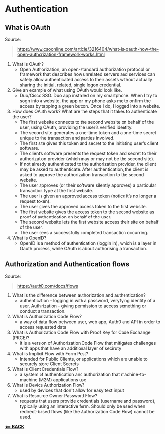 # Authentication

## What is OAuth

Source: 
> https://www.csoonline.com/article/3216404/what-is-oauth-how-the-open-authorization-framework-works.html

1. What is OAuth?
    - Open Authorization, an open-standard authorization protocol or framework that describes how unrelated servers and services can safely allow authenticated access to their assets without actually sharing the initial, related, single logon credential.
1. Give an example of what using OAuth would look like.
    - Duo/Cisco SSO. Duo app installed on my smartphone. When I try to sogn into a website, the app on my phone asks me to onfirm the access by tapping a green button. Once I do, I logged into a website.
1. How does OAuth work? What are the steps that it takes to authenticate the user?
    - The first website connects to the second website on behalf of the user, using OAuth, providing the user’s verified identity.
    - The second site generates a one-time token and a one-time secret unique to the transaction and parties involved.
    - The first site gives this token and secret to the initiating user’s client software.
    - The client’s software presents the request token and secret to their authorization provider (which may or may not be the second site).
    - If not already authenticated to the authorization provider, the client may be asked to authenticate. After authentication, the client is asked to approve the authorization transaction to the second website.
    - The user approves (or their software silently approves) a particular transaction type at the first website.
    - The user is given an approved access token (notice it’s no longer a request token).
    - The user gives the approved access token to the first website.
    - The first website gives the access token to the second website as proof of authentication on behalf of the user.
    - The second website lets the first website access their site on behalf of the user.
    - The user sees a successfully completed transaction occurring.
1. What is OpenID?
    - OpenID is a method of authentication (loggin in), which is a layer in Oauth process, while OAuth is about authorising a transaction.

## Authorization and Authentication flows

Source:

> https://auth0.com/docs/flows

1. What is the difference between authorization and authentication?
    - authentication - logging in with a password, veryfying identity of a user. Authirization - giving permission to access something or conduct a transaction.
1. What is Authorization Code Flow?
    - a way of data flow between user, web app, Auth0 and API in order to access requested data
1. What is Authorization Code Flow with Proof Key for Code Exchange (PKCE)?
    - it is a version of Authorization Code Flow that mitigates challenges with apps that have an additional layer of seciruty
1. What is Implicit Flow with Form Post?
    - Intended for Public Clients, or applications which are unable to securely store Client Secrets
1. What is Client Credentials Flow?
    - a system of authentication and authorization that machine-to-machine (M2M) applications use
1. What is Device Authorization Flow?
    - used by devices that don't allow for easy text input
1. What is Resource Owner Password Flow?
    - requests that users provide credentials (username and password), typically using an interactive form. Should only be used when redirect-based flows (like the Authorization Code Flow) cannot be used.


[**<== BACK**](301-toc.md)